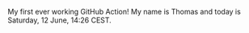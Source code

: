 My first ever working GitHub Action!
My name is Thomas and today is Saturday, 12 June, 14:26 CEST. 
